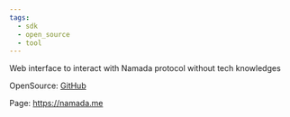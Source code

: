 ```yaml
---
tags:
  - sdk
  - open_source
  - tool
---
```


Web interface to interact with Namada protocol without tech knowledges  

OpenSource: [GitHub](https://github.com/anoma/namada-interface)

Page: https://namada.me